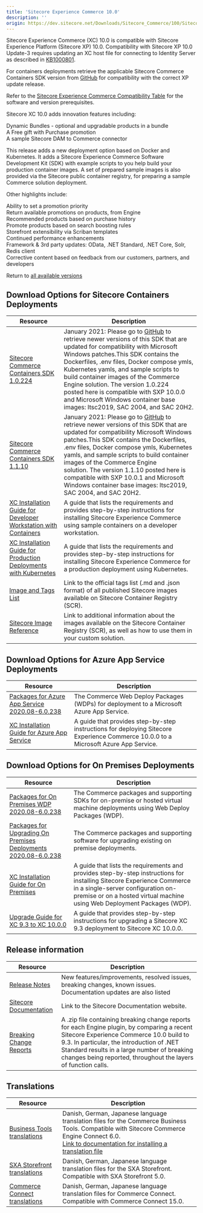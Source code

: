 ```yaml
---
title: 'Sitecore Experience Commerce 10.0'
description: ''
origin: https://dev.sitecore.net/Downloads/Sitecore_Commerce/100/Sitecore_Experience_Commerce_100.aspx
---
```


Sitecore Experience Commerce (XC) 10.0 is compatible with Sitecore Experience Platform (Sitecore XP) 10.0. Compatibility with Sitecore XP 10.0 Update-3 requires updating an XC host file for connecting to Identity Server as described in [KB1000801](https://support.sitecore.com/kb?id=kb_article_view&sysparm_article=KB1000801).

For containers deployments retrieve the applicable Sitecore Commerce Containers SDK version from [GitHub](https://github.com/Sitecore/container-deployment/releases) for compatibility with the correct XP update release.

Refer to the [Sitecore Experience Commerce Compatibility Table](https://kb.sitecore.net/articles/804595) for the software and version prerequisites.

Sitecore XC 10.0 adds innovation features including:

Dynamic Bundles - optional and upgradable products in a bundle  
A Free gift with Purchase promotion  
A sample Sitecore DAM to Commerce connector

This release adds a new deployment option based on Docker and Kubernetes. It adds a Sitecore Experience Commerce Software Development Kit (SDK) with example scripts to you help build your production container images. A set of prepared sample images is also provided via the Sitecore public container registry, for preparing a sample Commerce solution deployment.

Other highlights include:

Ability to set a promotion priority  
Return available promotions on products, from Engine  
Recommended products based on purchase history  
Promote products based on search boosting rules  
Storefront extensibility via Scriban templates  
Continued performance enhancements  
Framework & 3rd party updates: OData, .NET Standard, .NET Core, Solr, Redis client  
Corrective content based on feedback from our customers, partners, and developers

Return to [all available versions](/downloads/Sitecore_Commerce)

## Download Options for Sitecore Containers Deployments

| Resource                                                                                                                                                                                                                                                                    | Description                                                                                                                                                                                                                                                                                                                                                                                                                                                                                                              |
| --------------------------------------------------------------------------------------------------------------------------------------------------------------------------------------------------------------------------------------------------------------------------- | ------------------------------------------------------------------------------------------------------------------------------------------------------------------------------------------------------------------------------------------------------------------------------------------------------------------------------------------------------------------------------------------------------------------------------------------------------------------------------------------------------------------------ |
| [Sitecore Commerce Containers SDK 1.0.224](https://scdp.blob.core.windows.net/downloads/Sitecore%20Commerce/100/Sitecore%20Experience%20Commerce%20100/Secure/Sitecore.Commerce.Container.SDK.1.0.224.zip)                                                                  | January 2021: Please go to [GitHub](https://github.com/Sitecore/container-deployment/releases) to retrieve newer versions of this SDK that are updated for compatibility with Microsoft Windows patches.This SDK contains the Dockerfiles, .env files, Docker compose ymls, Kubernetes yamls, and sample scripts to build container images of the Commerce Engine solution. The version 1.0.224 posted here is compatible with SXP 10.0.0 and Microsoft Windows container base images: ltsc2019, SAC 2004, and SAC 20H2. |
| [Sitecore Commerce Containers SDK 1.1.10](https://scdp.blob.core.windows.net/downloads/Sitecore%20Commerce/100/Sitecore%20Experience%20Commerce%20100/Secure/Sitecore.Commerce.Container.SDK.1.1.10.zip)                                                                    | January 2021: Please go to [GitHub](https://github.com/Sitecore/container-deployment/releases) to retrieve newer versions of this SDK that are updated for compatibility Microsoft Windows patches.This SDK contains the Dockerfiles, .env files, Docker compose ymls, Kubernetes yamls, and sample scripts to build container images of the Commerce Engine solution. The version 1.1.10 posted here is compatible with SXP 10.0.1 and Microsoft Windows container base images: ltsc2019, SAC 2004, and SAC 20H2.       |
| [XC Installation Guide for Developer Workstation with Containers](https://scdp.blob.core.windows.net/downloads/Sitecore%20Commerce/100/Sitecore%20Experience%20Commerce%20100/Secure/XC_10.0_Installation_Guide_for_a_Commerce_Developer_Workstation_with_Container-en.pdf) | A guide that lists the requirements and provides step-by-step instructions for installing Sitecore Experience Commerce using sample containers on a developer workstation.                                                                                                                                                                                                                                                                                                                                               |
| [XC Installation Guide for Production Deployments with Kubernetes](https://scdp.blob.core.windows.net/downloads/Sitecore%20Commerce/100/Sitecore%20Experience%20Commerce%20100/Secure/XC_10.0_Installation_Guide_for_Production_Deployments_with_Kubernetes-en.pdf)         | A guide that lists the requirements and provides step-by-step instructions for installing Sitecore Experience Commerce for a production deployment using Kubernetes.                                                                                                                                                                                                                                                                                                                                                     |
| [Image and Tags List](https://github.com/Sitecore/docker-images/tree/master/tags)                                                                                                                                                                                           | Link to the official tags list (.md and .json format) of all published Sitecore images available on Sitecore Container Registry (SCR).                                                                                                                                                                                                                                                                                                                                                                                   |
| [Sitecore Image Reference](https://containers.doc.sitecore.com/docs/image-reference)                                                                                                                                                                                        | Link to additional information about the images available on the Sitecore Container Registry (SCR), as well as how to use them in your custom solution.                                                                                                                                                                                                                                                                                                                                                                  |

## Download Options for Azure App Service Deployments

| Resource                                                                                                                                                                                                                         | Description                                                                                                                         |
| -------------------------------------------------------------------------------------------------------------------------------------------------------------------------------------------------------------------------------- | ----------------------------------------------------------------------------------------------------------------------------------- |
| [Packages for Azure App Service 2020.08-6.0.238](https://scdp.blob.core.windows.net/downloads/Sitecore%20Commerce/100/Sitecore%20Experience%20Commerce%20100/Secure/Sitecore.Commerce.Azure.2020.08-6.0.238.zip)                 | The Commerce Web Deploy Packages (WDPs) for deployment to a Microsoft Azure App Service.                                            |
| [XC Installation Guide for Azure App Service](https://scdp.blob.core.windows.net/downloads/Sitecore%20Commerce/100/Sitecore%20Experience%20Commerce%20100/Secure/Sitecore_XC_10_0_Installation_Guide_for_Azure_App_Servi-en.pdf) | A guide that provides step-by-step instructions for deploying Sitecore Experience Commerce 10.0.0 to a Microsoft Azure App Service. |

## Download Options for On Premises Deployments

| Resource                                                                                                                                                                                                                   | Description                                                                                                                                                                                                                            |
| -------------------------------------------------------------------------------------------------------------------------------------------------------------------------------------------------------------------------- | -------------------------------------------------------------------------------------------------------------------------------------------------------------------------------------------------------------------------------------- |
| [Packages for On Premises WDP 2020.08-6.0.238](https://scdp.blob.core.windows.net/downloads/Sitecore%20Commerce/100/Sitecore%20Experience%20Commerce%20100/Secure/Sitecore.Commerce.WDP.2020.08-6.0.238.zip)               | The Commerce packages and supporting SDKs for on-premise or hosted virtual machine deployments using Web Deploy Packages (WDP).                                                                                                        |
| [Packages for Upgrading On Premises Deployments 2020.08-6.0.238](https://scdp.blob.core.windows.net/downloads/Sitecore%20Commerce/100/Sitecore%20Experience%20Commerce%20100/Secure/Sitecore.Commerce.2020.08-6.0.238.zip) | The Commerce packages and supporting software for upgrading existing on premise deployments.                                                                                                                                           |
| [XC Installation Guide for On Premises](https://scdp.blob.core.windows.net/downloads/Sitecore%20Commerce/100/Sitecore%20Experience%20Commerce%20100/Secure/Sitecore_XC_Installation_Guide_for_On-Premises_Solutions.pdf)   | A guide that lists the requirements and provides step-by-step instructions for installing Sitecore Experience Commerce in a single-server configuration on-premise or on a hosted virtual machine using Web Deployment Packages (WDP). |
| [Upgrade Guide for XC 9.3 to XC 10.0.0](https://scdp.blob.core.windows.net/downloads/Sitecore%20Commerce/100/Sitecore%20Experience%20Commerce%20100/Secure/Sitecore_XC_Upgrade_Guide_for_9_3_to_10_0.pdf)                  | A guide that provides step-by-step instructions for upgrading a Sitecore XC 9.3 deployment to Sitecore XC 10.0.0.                                                                                                                      |

## Release information

| Resource                                                                                                                                                                                                                   | Description                                                                                                                                                                                                                                                                                                 |
| -------------------------------------------------------------------------------------------------------------------------------------------------------------------------------------------------------------------------- | ----------------------------------------------------------------------------------------------------------------------------------------------------------------------------------------------------------------------------------------------------------------------------------------------------------- |
| [Release Notes](https://scdp.blob.core.windows.net/downloads/Sitecore%20Commerce/100/Sitecore%20Experience%20Commerce%20100/Non-secure/Sitecore%20XC10.0%20Release%20Notes.pdf)                                            | New features/improvements, resolved issues, breaking changes, known issues. Documentation updates are also listed                                                                                                                                                                                           |
| [Sitecore Documentation](https://doc.sitecore.com/)                                                                                                                                                                        | Link to the Sitecore Documentation website.                                                                                                                                                                                                                                                                 |
| [Breaking Change Reports](https://scdp.blob.core.windows.net/downloads/Sitecore%20Commerce/100/Sitecore%20Experience%20Commerce%20100/Secure/XC10.0%20Engine%20Plugin%20Breaking%20Change%20Reports%205.0.150-6.0.197.zip) | A .zip file containing breaking change reports for each Engine plugin, by comparing a recent Sitecore Experience Commerce 10.0 build to 9.3. In particular, the introduction of .NET Standard results in a large number of breaking changes being reported, throughout the layers of function calls. <br /> |

## Translations

| Resource                                                                                                                                                                             | Description                                                                                                                                                                                                                                                                                                                                   |
| ------------------------------------------------------------------------------------------------------------------------------------------------------------------------------------ | --------------------------------------------------------------------------------------------------------------------------------------------------------------------------------------------------------------------------------------------------------------------------------------------------------------------------------------------- |
| [Business Tools translations](https://scdp.blob.core.windows.net/downloads/Sitecore%20Commerce/100/Sitecore%20Experience%20Commerce%20100/Secure/BusinessTools.translations.zip)     | Danish, German, Japanese language translation files for the Commerce Business Tools. Compatible with Sitecore Commerce Engine Connect 6.0. <br />[Link to documentation for installing a translation file](https://doc.sitecore.com/developers/100/sitecore-experience-commerce/en/install-a-translation-file-for-the-xc-business-tools.html) |
| [SXA Storefront translations](https://scdp.blob.core.windows.net/downloads/Sitecore%20Commerce/100/Sitecore%20Experience%20Commerce%20100/Secure/SXAStorefront.translations.zip)     | Danish, German, Japanese language translation files for the SXA Storefront. Compatible with SXA Storefront 5.0.                                                                                                                                                                                                                               |
| [Commerce Connect translations](https://scdp.blob.core.windows.net/downloads/Sitecore%20Commerce/100/Sitecore%20Experience%20Commerce%20100/Secure/CommerceConnect.translations.zip) | Danish, German, Japanese language translation files for Commerce Connect. Compatible with Commerce Connect 15.0.                                                                                                                                                                                                                              |
